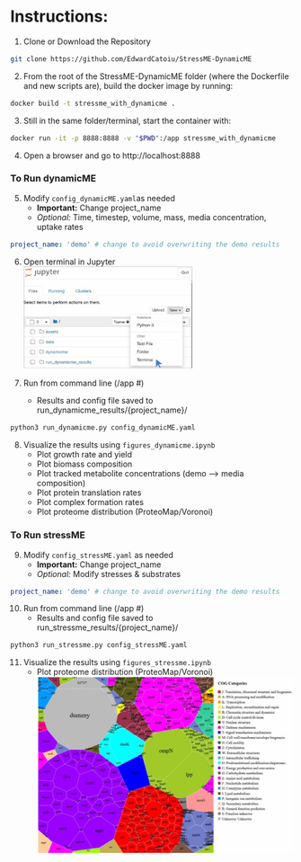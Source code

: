 # Instructions:
1. Clone or Download the Repository
```bash
git clone https://github.com/EdwardCatoiu/StressME-DynamicME
```
2. From the root of the StressME-DynamicME folder (where the Dockerfile and new scripts are), build the docker image by running: 
```bash
docker build -t stressme_with_dynamicme .
```
3. Still in the same folder/terminal, start the container with:
```bash
docker run -it -p 8888:8888 -v "$PWD":/app stressme_with_dynamicme
```
4. Open a browser and go to http://localhost:8888


### To Run dynamicME 
5. Modify `config_dynamicME.yaml`as needed 
    - **Important:** Change project_name
    - *Optional:* Time, timestep, volume, mass, media concentration, uptake rates
```yaml
project_name: 'demo' # change to avoid overwriting the demo results
```
6. Open terminal in Jupyter  
    <img src="assets/open_terminal.jpg" alt="Open new terminal" width="300"/>

7. Run from command line (/app #)
    - Results and config file saved to run_dynamicme_results/{project_name}/
```bash
python3 run_dynamicme.py config_dynamicME.yaml
```
  

8. Visualize the results using `figures_dynamicme.ipynb`
    - Plot growth rate and yield
    - Plot biomass composition
    - Plot tracked metabolite concentrations (demo --> media composition)
    - Plot protein translation rates
    - Plot complex formation rates
    - Plot proteome distribution (ProteoMap/Voronoi)

### To Run stressME 
9. Modify `config_stressME.yaml` as needed
    - **Important:** Change project_name 
    - *Optional:* Modify stresses & substrates
```yaml
project_name: 'demo' # change to avoid overwriting the demo results
```

10. Run from command line (/app #)
    - Results and config file saved to run_stressme_results/{project_name}/

```bash
python3 run_stressme.py config_stressME.yaml
```

11. Visualize the results using `figures_stressme.ipynb`
    - Plot proteome distribution (ProteoMap/Voronoi) <img src="assets/voronoi_acetate.jpg" alt="Open new terminal" width="500"/>
